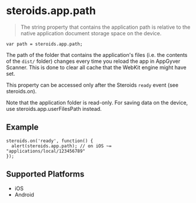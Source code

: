 steroids.app.path
=================

  > The string property that contains the application path is relative to the native application document storage space on the device.

    var path = steroids.app.path;

The path of the folder that contains the application's files (i.e. the contents of the `dist/` folder) changes every time you reload the app in AppGyver Scanner. This is done to clear all cache that the WebKit engine might have set.

This property can be accessed only after the Steroids `ready` event (see steroids.on).

Note that the application folder is read-only. For saving data on the device, use steroids.app.userFilesPath instead.

Example
-------

    steroids.on('ready', function() {
      alert(steroids.app.path); // on iOS ~= "applications/local/123456789"
    });

Supported Platforms
-------------------

- iOS
- Android
